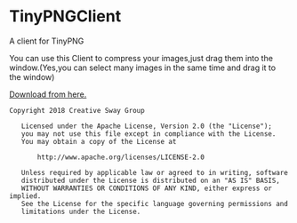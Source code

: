 # TinyPNGClient
A client for TinyPNG

You can use this Client to compress your images,just drag them into the window.(Yes,you can select many images in the same time and drag it to the window)

[Download from here.](https://github.com/CreativeSwayGroup/TinyPNGClient/releases)

```code
Copyright 2018 Creative Sway Group

   Licensed under the Apache License, Version 2.0 (the "License");
   you may not use this file except in compliance with the License.
   You may obtain a copy of the License at

       http://www.apache.org/licenses/LICENSE-2.0

   Unless required by applicable law or agreed to in writing, software
   distributed under the License is distributed on an "AS IS" BASIS,
   WITHOUT WARRANTIES OR CONDITIONS OF ANY KIND, either express or implied.
   See the License for the specific language governing permissions and
   limitations under the License.
```